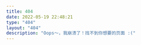 ```yaml
---
title: 404
date: 2022-05-19 22:48:21
type: "404"
layout: "404"
description: "Oops～，我崩溃了！找不到你想要的页面 :("
---
```

